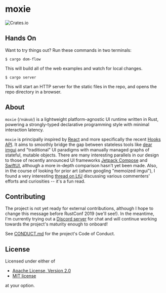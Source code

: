 # moxie

![Crates.io](https://img.shields.io/crates/l/moxie.svg)

## Hands On

Want to try things out? Run these commands in two terminals:

```
$ cargo dom-flow
```

This will build all of the web examples and watch for local changes.

```
$ cargo server
```

This will start an HTTP server for the static files in the repo, and opens the repo directory in a
browser.

## About

`moxie` (<small>/ˈmäksē/</small>) is a lightweight platform-agnostic UI runtime written in Rust, powering a strongly-typed declarative programming style with minimal interaction latency.

`moxie` is principally inspired by [React][react] and more specifically the recent [Hooks API][hooks]. It aims to smoothly bridge the gap between stateless tools like [dear imgui][dear] and "traditional" UI paradigms with manually managed graphs of stateful, mutable objects. There are many interesting parallels in our design to those of recently announced UI frameworks [Jetpack Compose][compose] and [SwiftUI][swiftui], although a more in-depth comparison hasn't yet been made. Also, in the course of looking for prior art (_ahem_ googling "memoized imgui"), I found a very interesting [thread on LtU](http://lambda-the-ultimate.org/node/4561) discussing various commenters' efforts and curiosities -- it's a fun read.

[react]: https://reactjs.org
[hooks]: https://reactjs.org/docs/hooks-intro.html
[dear]: https://github.com/ocornut/imgui
[swiftui]: https://developer.apple.com/xcode/swiftui/
[compose]: https://developer.android.com/jetpack/compose

## Contributing

The project is not yet ready for external contributions, although I hope to change this message before RustConf 2019 (we'll see!). In the meantime, I'm currently trying out a [Discord server](https://discord.gg/vTAzk3d) for chat and will continue working towards the project's maturity enough to onboard!

See [CONDUCT.md](CONDUCT.md) for the project's Code of Conduct.

## License

Licensed under either of

  * [Apache License, Version 2.0](LICENSE-APACHE)
  * [MIT license](LICENSE-MIT)

at your option.

